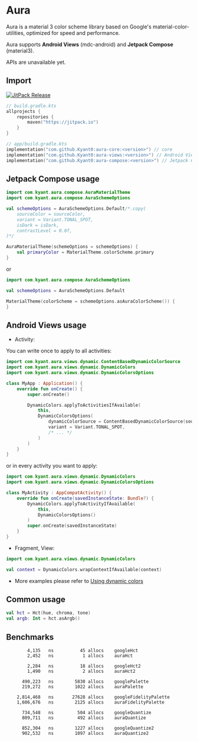 # Aura

Aura is a material 3 color scheme library based on Google's material-color-utilities,
optimized for speed and performance.

Aura supports **Android Views** (mdc-android) and **Jetpack Compose** (material3).

APIs are unavailable yet.

## Import

[![JitPack Release](https://jitpack.io/v/Kyant0/aura.svg)](https://jitpack.io/#Kyant0/Aura)

```kotlin
// build.gradle.kts
allprojects {
    repositories {
        maven("https://jitpack.io")
    }
}

// app/build.gradle.kts
implementation("com.github.Kyant0:aura-core:<version>") // core
implementation("com.github.Kyant0:aura-views:<version>") // Android Views
implementation("com.github.Kyant0:aura-compose:<version>") // Jetpack Compose
```

## Jetpack Compose usage

```kotlin
import com.kyant.aura.compose.AuraMaterialTheme
import com.kyant.aura.compose.AuraSchemeOptions

val schemeOptions = AuraSchemeOptions.Default/*.copy(
    sourceColor = sourceColor,
    variant = Variant.TONAL_SPOT,
    isDark = isDark,
    contrastLevel = 0.0f,
)*/

AuraMaterialTheme(schemeOptions = schemeOptions) {
    val primaryColor = MaterialTheme.colorScheme.primary
}
```

or

```kotlin
import com.kyant.aura.compose.AuraSchemeOptions

val schemeOptions = AuraSchemeOptions.Default

MaterialTheme(colorScheme = schemeOptions.asAuraColorScheme()) {
}
```

## Android Views usage

* Activity:

You can write once to apply to all activities:

```kotlin
import com.kyant.aura.views.dynamic.ContentBasedDynamicColorSource
import com.kyant.aura.views.dynamic.DynamicColors
import com.kyant.aura.views.dynamic.DynamicColorsOptions

class MyApp : Application() {
    override fun onCreate() {
        super.onCreate()

        DynamicColors.applyToActivitiesIfAvailable(
            this,
            DynamicColorsOptions(
                dynamicColorSource = ContentBasedDynamicColorSource(sourceColor),
                variant = Variant.TONAL_SPOT,
                /* ... */
            )
        )
    }
}
```

or in every activity you want to apply:

```kotlin
import com.kyant.aura.views.dynamic.DynamicColors
import com.kyant.aura.views.dynamic.DynamicColorsOptions

class MyActivity : AppCompatActivity() {
    override fun onCreate(savedInstanceState: Bundle?) {
        DynamicColors.applyToActivityIfAvailable(
            this,
            DynamicColorsOptions()
        )
        super.onCreate(savedInstanceState)
    }
}
```

* Fragment, View:

```kotlin
import com.kyant.aura.views.dynamic.DynamicColors

val context = DynamicColors.wrapContextIfAvailable(context)
```

* More examples please refer
  to [Using dynamic colors](https://github.com/material-components/material-components-android/blob/master/docs/theming/Color.md#using-dynamic-colors)

## Common usage

```kotlin
val hct = Hct(hue, chroma, tone)
val argb: Int = hct.asArgb()
```

## Benchmarks

```
        4,135   ns          45 allocs    googleHct
        2,452   ns           1 allocs    auraHct

        2,284   ns          18 allocs    googleHct2
        1,490   ns           2 allocs    auraHct2

      490,223   ns        5830 allocs    googlePalette
      219,272   ns        1022 allocs    auraPalette

    2,814,468   ns       27628 allocs    googleFidelityPalette
    1,606,676   ns        2125 allocs    auraFidelityPalette

      734,548   ns         504 allocs    googleQuantize
      809,711   ns         492 allocs    auraQuantize

      852,304   ns        1227 allocs    googleQuantize2
      902,532   ns        1097 allocs    auraQuantize2
```
